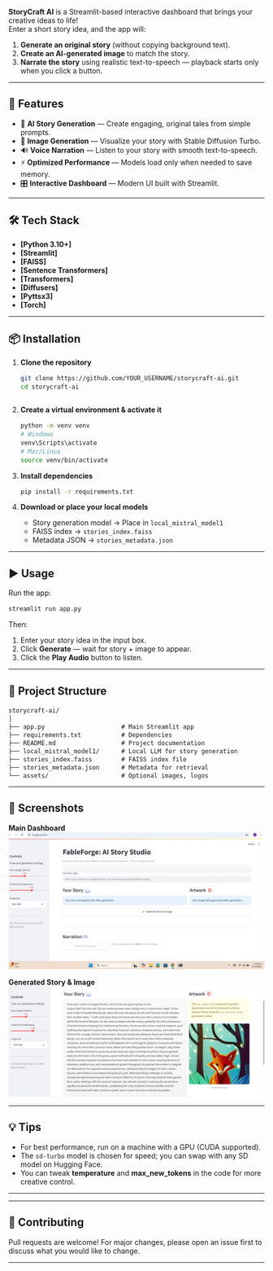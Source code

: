 
**StoryCraft AI** is a Streamlit-based interactive dashboard that brings your creative ideas to life!  
Enter a short story idea, and the app will:

1. **Generate an original story** (without copying background text).
2. **Create an AI-generated image** to match the story.
3. **Narrate the story** using realistic text-to-speech — playback starts only when you click a button.


---

## 🚀 Features

- 📝 **AI Story Generation** — Create engaging, original tales from simple prompts.
- 🎨 **Image Generation** — Visualize your story with Stable Diffusion Turbo.
- 🔊 **Voice Narration** — Listen to your story with smooth text-to-speech.
- ⚡ **Optimized Performance** — Models load only when needed to save memory.
- 🎛️ **Interactive Dashboard** — Modern UI built with Streamlit.

---

## 🛠️ Tech Stack

- **[Python 3.10+]**
- **[Streamlit]**
- **[FAISS]**
- **[Sentence Transformers]**
- **[Transformers]**
- **[Diffusers]**
- **[Pyttsx3]**
- **[Torch]**

---

## 📦 Installation

1. **Clone the repository**
   ```bash
   git clone https://github.com/YOUR_USERNAME/storycraft-ai.git
   cd storycraft-ai
````
````

2. **Create a virtual environment & activate it**

   ```bash
   python -m venv venv
   # Windows
   venv\Scripts\activate
   # Mac/Linux
   source venv/bin/activate
   ```

3. **Install dependencies**

   ```bash
   pip install -r requirements.txt
   ```

4. **Download or place your local models**

   * Story generation model → Place in `local_mistral_model1`
   * FAISS index → `stories_index.faiss`
   * Metadata JSON → `stories_metadata.json`

---

## ▶️ Usage

Run the app:

```bash
streamlit run app.py
```

Then:

1. Enter your story idea in the input box.
2. Click **Generate** — wait for story + image to appear.
3. Click the **Play Audio** button to listen.

---

## 📂 Project Structure

```
storycraft-ai/
│
├── app.py                     # Main Streamlit app
├── requirements.txt           # Dependencies
├── README.md                  # Project documentation
├── local_mistral_model1/      # Local LLM for story generation
├── stories_index.faiss        # FAISS index file
├── stories_metadata.json      # Metadata for retrieval
└── assets/                    # Optional images, logos
```

---

## 📸 Screenshots

**Main Dashboard**
![Main Dashboard](screenshot_main.jpg)

**Generated Story & Image**
![Generated Story](screenshot_story.jpg)

---

## 💡 Tips

* For best performance, run on a machine with a GPU (CUDA supported).
* The `sd-turbo` model is chosen for speed; you can swap with any SD model on Hugging Face.
* You can tweak **temperature** and **max\_new\_tokens** in the code for more creative control.

---

---

## 🤝 Contributing

Pull requests are welcome!
For major changes, please open an issue first to discuss what you would like to change.

---

